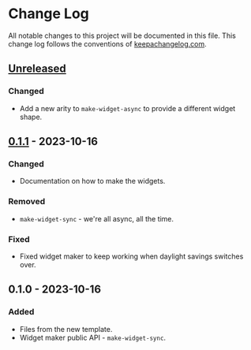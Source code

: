 # Change Log
All notable changes to this project will be documented in this file. This change log follows the conventions of [keepachangelog.com](http://keepachangelog.com/).

## [Unreleased]
### Changed
- Add a new arity to `make-widget-async` to provide a different widget shape.

## [0.1.1] - 2023-10-16
### Changed
- Documentation on how to make the widgets.

### Removed
- `make-widget-sync` - we're all async, all the time.

### Fixed
- Fixed widget maker to keep working when daylight savings switches over.

## 0.1.0 - 2023-10-16
### Added
- Files from the new template.
- Widget maker public API - `make-widget-sync`.

[Unreleased]: https://sourcehost.site/your-name/clojure-challenge-2/compare/0.1.1...HEAD
[0.1.1]: https://sourcehost.site/your-name/clojure-challenge-2/compare/0.1.0...0.1.1

